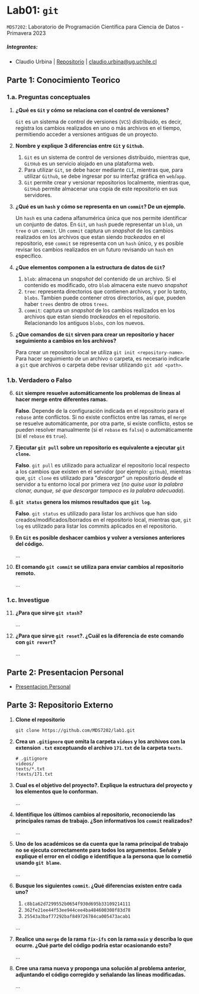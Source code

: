 # Lab01: `git`

`MDS7202`: Laboratorio de Programación Científica para Ciencia de Datos - Primavera 2023

##### Integrantes:
- Claudio Urbina | [Repositorio](https://github.com/claudiourbina/MDS7202) | claudio.urbina@ug.uchile.cl

## Parte 1: Conocimiento Teorico

### 1.a. Preguntas conceptuales

1. **¿Qué es `Git` y cómo se relaciona con el control de versiones?**

    `Git` es un sistema de control de versiones (`VCS`) distribuido, es decir, registra los cambios realizados en uno o más archivos en el tiempo, permitiendo acceder a versiones antiguas de un proyecto.

2. **Nombre y explique 3 diferencias entre `Git` y `Github`.**

    1. `Git` es un sistema de control de versiones distribuido, mientras que, `GitHub` es un servicio alojado en una plataforma web.
    2. Para utilizar `Git`, se debe hacer mediante `CLI`, mientras que, para utilizar `Github`, se debe ingresar por su interfaz gráfica en `web`/`app`.
    3. `Git` permite crear y versionar repositorios localmente, mientras que, `GitHub` permite almacenar una copia de este repositorio en sus servidores.

3. **¿Qué es un `hash` y cómo se representa en un `commit`? De un ejemplo.**

    Un `hash` es una cadena alfanumérica única que nos permite identificar un conjunto de datos. En `Git`, un `hash` puede representar un `blob`, un `tree` o un `commit`. Un `commit` captura un *snapshot* de los cambios realizados en los archivos que estan siendo *trackeados* en el repositorio, ese `commit` se representa con un `hash` único, y es posible revisar los cambios realizados en un futuro revisando un `hash` en específico.

4. **¿Que elementos componen a la estructura de datos de `Git`?**

    1. `blob`: almacena un *snapshot* del contenido de un archivo. Si el contenido es modificado, otro `blob` almacena este nuevo *snapshot*
    2. `tree`: representa directorios que contienen archivos, y por lo tanto, `blobs`. Tambien puede contener otros directorios, así que, pueden haber `trees` dentro de otros `trees`.
    3. `commit`: captura un *snapshot* de los cambios realizados en los archivos que estan siendo *trackeados* en el repositorio. Relacionando los antiguos `blobs`, con los nuevos.

5. **¿Que comandos de `Git` sirven para crear un repositorio y hacer seguimiento a cambios en los archivos?**

    Para crear un repositorio local se utiliza `git init <repository-name>`. Para hacer seguimiento de un archivo o carpeta, es necesario indicarle a `git` que archivos o carpeta debe revisar utilizando `git add <path>`.

### 1.b. Verdadero o Falso

6. **`Git` siempre resuelve automáticamente los problemas de lineas al hacer merge entre diferentes ramas.**

    **Falso**. Depende de la configuración indicada en el repositorio para el `rebase` ante conflictos. Si no existe conflictos entre las ramas, el `merge` se resuelve automáticamente, por otra parte, si existe conflicto, estos se pueden resolver manualmente (si el `rebase` es `false`) o automáticamente (si el `rebase` es `true`).

7. **Ejecutar `git pull` sobre un repositorio es equivalente a ejecutar `git clone`.**

    **Falso**. `git pull` es utilizado para actualizar el repositorio local respecto a los cambios que existen en el servidor (por ejemplo: `github`), mientras que, `git clone` es utilizado para "*descargar*" un repositorio desde el servidor a tu entorno local por primera vez (*no quise usar la palabra clonar, aunque, sé que descargar tampoco es la palabra adecuada*).

8. **`git status` genera los mismos resultados que `git log`.**

    **Falso**. `git status` es utilizado para listar los archivos que han sido creados/modificados/borrados en el repositorio local, mientras que, `git log` es utilizado para listar los commits aplicados en el repositorio.

9.  **En `Git` es posible deshacer cambios y volver a versiones anteriores del código.**

    ...

10. **El comando `git commit` se utiliza para enviar cambios al repositorio remoto.**

    ...

### 1.c. Investigue

11. **¿Para que sirve `git stash`?**

    ...

12. **¿Para que sirve `git reset`?. ¿Cuál es la diferencia de este comando con `git revert`?**

    ...

## Parte 2: Presentacion Personal

- [Presentacion Personal](https://github.com/claudiourbina/claudiourbina)

## Parte 3: Repositorio Externo

1. **Clone el repositorio**

    `git clone https://github.com/MDS7202/lab1.git`

2. **Crea un `.gitignore` que omita la carpeta `videos` y los archivos con la extension `.txt` exceptuando el archivo `171.txt` de la carpeta `texts`.**

    ```
    # .gitignore
    videos/
    texts/*.txt
    !texts/171.txt
    ```

3. **Cual es el objetivo del proyecto?. Explique la estructura del proyecto y los elementos que lo conforman.**

    ...
4. **Identifique los últimos cambios al repositorio, reconociendo las principales ramas de trabajo. ¿Son informativos los `commit` realizados?**

    ...
5. **Uno de los académicos se da cuenta que la rama principal de trabajo no se ejecuta correctamente para todos los argumentos. Señale y explique el error en el código e identifique a la persona que lo cometió usando `git blame`.**

    ...
6. **Busque los siguientes `commit`. ¿Qué diferencias existen entre cada uno?**
   1. `c8b1a62d7299552b0654f930d695b33109214111`
   2. `362fe21ee44f53ee944cee4ba484600308f83d78`
   3. `25543a3baf77292baf849726784ca005473acab1`

    ...
7. **Realice una `merge` de la rama `fix-ifs` con la rama `main` y describa lo que ocurre. ¿Qué parte del código podría estar ocasionando esto?**

    ...
8. **Cree una rama nueva y proponga una solución al problema anterior, adjuntando el código corregido y señalando las líneas modificadas.**

    ...